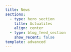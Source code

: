 ```yaml
---
title: News
sections:
  - type: hero_section
    title: Actualites
    align: center
  - type: blog_feed_section
    show_recent: false
template: advanced
---
```

